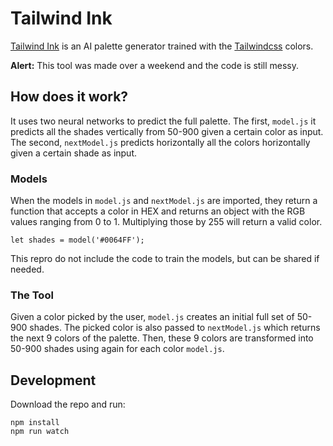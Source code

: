# Tailwind Ink
[Tailwind Ink](https://dmarman.github.io/) is an AI palette generator trained with the [Tailwindcss](https://tailwindcss.com/) colors.

**Alert:** This tool was made over a weekend and the code is still messy. 

## How does it work?
It uses two neural networks to predict the full palette. The first, `model.js` it predicts all the shades vertically
from 50-900 given a certain color as input. The second, `nextModel.js` predicts horizontally all the colors 
horizontally given a certain shade as input.

### Models
When the models in `model.js` and `nextModel.js` are imported, they return a function that accepts a color in HEX
and returns an object with the RGB values ranging from 0 to 1. Multiplying those by 255 will return a valid color.

`let shades = model('#0064FF');`

This repro do not include the code to train the models, but can be shared if needed.

### The Tool
Given a color picked by the user, `model.js` creates an initial full set of 50-900 shades. 
The picked color is also passed to `nextModel.js` which returns the next 9 colors of the palette. Then, these 9 colors
are transformed into 50-900 shades using again for each color `model.js`.

## Development
Download the repo and run:

```
npm install
npm run watch
```
